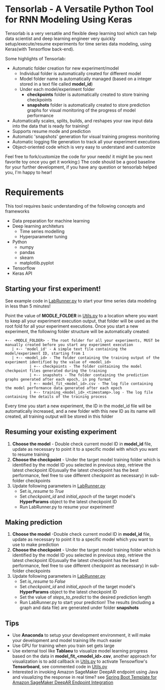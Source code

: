 # Tensorlab - A Versatile Python Tool for RNN Modeling Using Keras
Tensorlab is a very versatile and flexible deep learning tool which can help data scientist and deep learning engineer very quickly setup/execute/resume experiments for time series data modeling, using Keras(with Tensorflow back-end).

Some highlights of Tensorlab:
* Automatic folder creation for new experiment/model
   * Individual folder is automatically created for different model
   * Model folder name is automatically managed (based on a integer stored in a text file called **model_id**)
   * Under each model/experiment folder
      * **checkpoints** folder is automatically created to store training checkpoints
      * **snapshots** folder is automatically created to store prediction graphs for visual monitoring of the progress of model performance
* Automatically scales, splits, builds, and reshapes your raw input data into the data that is ready for training!
* Supports resume mode and prediction
* Automatic 'snapshots' generation for visual training progress monitoring
* Automatic logging file generation to track all your experiment executions
* Object-oriented code which is very easy to understand and customize

Feel free to fork/customize the code for your needs! it might be you next favorite toy once you get it working:) The code should be a good baseline for your further development, if you have any question or tensorlab helped you, I'm happy to hear!

# Requirements
This tool requires basic understanding of the following concepts and frameworks
* Data preparation for machine learning
* Deep learning architeturs
   * Time series modelling
   * Hyperparameter tuning
* Python
   * numpy 
   * pandas
   * skearn
   * matplotlib.pyplot
* Tensorflow
* Keras API

## Starting your first experiment!
See example code in [LabRunner.py](https://github.com/adventure-island/tensorlab/blob/master/LabRunner.py) to start your time series data modeling in less than 5 minutes!

Point the value of __MODLE_FOLDER__ in [Utils.py](https://github.com/adventure-island/tensorlab/blob/master/utils/Utils.py) to a location where you want to keep all your experiment execution output, that folder will be used as the root fold for all your experiment executions. Once you start a new experiment, the following folder structure will be automatically created:
```
+-- <MODLE_FOLDER> - The root folder for all your experiments, MUST be manually created before you start any experiment execution
   | +-- 'model_id' - A simple text file containing the model/experiment ID, starting from 1
   | +-- <model_id> - The folder containing the training output of the experiment identified by the value of <model_id>
           | +-- checkpoints - The folder containing the model checkpoint files generated during the training
           | +-- snapshots - The folder containing the prediction graphs generated after each epoch, in png format
           | +-- model_fit_<model_id>.csv - The log file containing the model performance data generated after each epoch
           | +-- training_<model_id>_<timestamp>.log - The log file containing the details of the training process
```           
Every time you start a new experiment, the ID in the model_id file will be automatically increased, and a new folder with this new ID as its name will created, all training output will be stored in this folder

## Resuming your existing experiment
1. **Choose the model** - Double check current model ID in **model_id** file, update as necessary to point it to a specific model with which you want to resume training
2. **Choose the checkpoint** - Under the target model training folder which is identified by the model ID you selected in previous step, retrieve the latest checkpoint ID(usually the latest checkpoint has the best performance, feel free to use different checkpoint as necessary) in sub-folder checkpoints
3. Update following parameters in [LabRunner.py](https://github.com/adventure-island/tensorlab/blob/master/LabRunner.py)
   * Set *is_resume* to *True*
   * Set *checkpoint_id* and *initial_epoch* of the target model's **HyperParams** object to the latest checkpoint ID
   * Run LabRunner.py to resume your experiment!
   
## Making prediction
1. **Choose the model** -Double check current model ID in **model_id** file, update as necessary to point it to a specific model which you want to use to make prediction
2. **Choose the checkpoint** - Under the target model training folder which is identified by the model ID you selected in previous step, retrieve the latest checkpoint ID(usually the latest checkpoint has the best performance, feel free to use different checkpoint as necessary) in sub-folder checkpoints
3. Update following parameters in [LabRunner.py](https://github.com/adventure-island/tensorlab/blob/master/LabRunner.py)
   * Set *is_resume* to *False*
   * Set *checkpoint_id* and *initial_epoch* of the target model's **HyperParams** object to the latest checkpoint ID
   * Set the value of *steps_to_predict* to the desired prediction length
   * Run LabRunner.py to start your prediction! The results (including a graph and data file) are generated under folder **snapshots**

## Tips
* Use **Anaconda** to setup your development environment, it will make your development and model training life much easier
* Use GPU for training when you train set gets large
* Use external tool like **Tablaeu** to visualize model learning progress based on the data in **model_fit_<model_id>.csv**, another approach for visualization is to add callback in [Utils.py](https://github.com/adventure-island/tensorlab/blob/master/utils/Utils.py) to activate Tensowflow's **Tensorboard**, see commented code in [Utils.py](https://github.com/adventure-island/tensorlab/blob/master/utils/Utils.py)
* Interested in invoking Amazon SageMaker DeepAR endpoint using Java and visualizing the response in real time? see [Spring Boot Template for Amazon SageMaker DeepAR Endpoint Integration](https://github.com/adventure-island/springboot-deepar-template)

